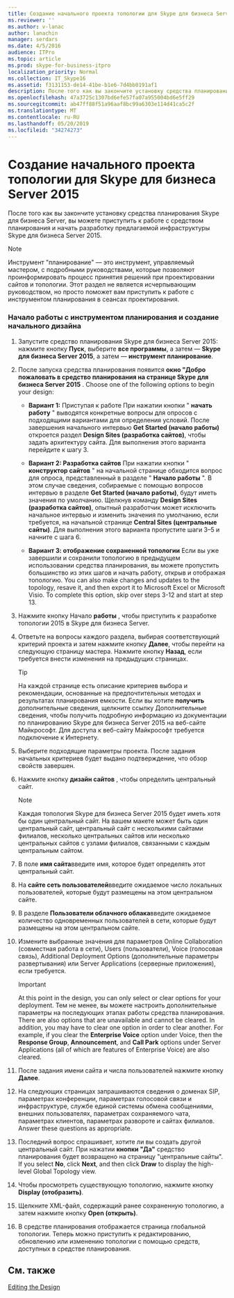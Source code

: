 ```yaml
---
title: Создание начального проекта топологии для Skype для бизнеса Server 2015
ms.reviewer: ''
ms.author: v-lanac
author: lanachin
manager: serdars
ms.date: 4/5/2016
audience: ITPro
ms.topic: article
ms.prod: skype-for-business-itpro
localization_priority: Normal
ms.collection: IT_Skype16
ms.assetid: f3131153-de14-41be-b1e6-7d4bb0191af1
description: После того как вы закончите установку средства планирования Skype для бизнеса Server, вы можете приступить к работе с средством планирования и начать разработку предлагаемой инфраструктуры Skype для бизнеса Server 2015.
ms.openlocfilehash: 47a3725c1307bd6efe57fa07a955004bd6e5ff29
ms.sourcegitcommit: ab47ff88f51a96aaf8bc99a6303e114d41ca5c2f
ms.translationtype: MT
ms.contentlocale: ru-RU
ms.lasthandoff: 05/20/2019
ms.locfileid: "34274273"
---
```

# <a name="create-the-initial-topology-design-for-skype-for-business-server-2015"></a>Создание начального проекта топологии для Skype для бизнеса Server 2015

После того как вы закончите установку средства планирования Skype для бизнеса Server, вы можете приступить к работе с средством планирования и начать разработку предлагаемой инфраструктуры Skype для бизнеса Server 2015.

> [!NOTE]
>  Инструмент "планирование" — это инструмент, управляемый мастером, с подробными руководствами, которые позволяют проинформировать процесс принятия решений при проектировании сайтов и топологии. Этот раздел не является исчерпывающим руководством, но просто поможет вам приступить к работе с инструментом планирования в сеансах проектирования.

### <a name="to-get-started-using-the-planning-tool-and-create-the-initial-design"></a>Начало работы с инструментом планирования и создание начального дизайна

1. Запустите средство планирования Skype для бизнеса Server 2015: нажмите кнопку **Пуск**, выберите **все программы**, а затем — **Skype для бизнеса Server 2015**, а затем — **инструмент планирование**.

2. После запуска средства планирования появится **окно "Добро пожаловать в средство планирования на странице Skype для бизнеса Server 2015** . Choose one of the following options to begin your design:

   - **Вариант 1:** Приступая к работе При нажатии кнопки " **начать работу** " выводятся конкретные вопросы для опросов с подходящими вариантами для определения условий. После завершения начального интервью **Get Started (начало работы)** откроется раздел **Design Sites (разработка сайтов)**, чтобы задать архитектуру сайта. Для выполнения этого варианта перейдите к шагу 3.

   - **Вариант 2: Разработка сайтов** При нажатии кнопки " **конструктор сайтов** " на начальной странице обходится вопрос для опроса, представленный в разделе " **Начало работы** ". В этом случае сведения, собираемые с помощью вопросов интервью в разделе **Get Started (начало работы)**, будут иметь значения по умолчанию. Щелкнув команду **Design Sites (разработка сайтов)**, опытный разработчик может исключить начальное интервью и изменить значения по умолчанию, если требуется, на начальной странице **Central Sites (центральные сайты)**. Для выполнения этого варианта пропустите шаги 3–5 и начните с шага 6.

   - **Вариант 3: отображение сохраненной топологии** Если вы уже завершили и сохранили топологию в предыдущем использовании средства планирования, вы можете пропустить большинство из этих шагов и начать работу, открыв и отображая топологию. You can also make changes and updates to the topology, resave it, and then export it to Microsoft Excel or Microsoft Visio. To complete this option, skip over steps 3-12 and start at step 13.

3. Нажмите кнопку Начало **работы** , чтобы приступить к разработке топологии 2015 в Skype для бизнеса Server.

4. Ответьте на вопросы каждого раздела, выбирая соответствующий критерий проекта и затем нажмите кнопку **Далее**, чтобы перейти на следующую страницу мастера. Нажмите кнопку **Назад**, если требуется внести изменения на предыдущих страницах.

    > [!TIP]
    > На каждой странице есть описание критериев выбора и рекомендации, основанные на предпочтительных методах и результатах планирования емкости. Если вы хотите **получить** дополнительные сведения, щелкните ссылку Дополнительные сведения, чтобы получить подробную информацию из документации по планированию Skype для бизнеса Server 2015 на веб-сайте Майкрософт. Для доступа к веб-сайту Майкрософт требуется подключение к Интернету.

5. Выберите подходящие параметры проекта. После задания начальных критериев будет выдано подтверждение, что обзор свойств завершен.

6. Нажмите кнопку **дизайн сайтов** , чтобы определить центральный сайт.

    > [!NOTE]
    > Каждая топология Skype для бизнеса Server 2015 будет иметь хотя бы один центральный сайт. На вашем макете может быть один центральный сайт, центральный сайт с несколькими сайтами филиалов, несколько центральных сайтов или несколько центральных сайтов с узлами филиалов, связанными с каждым центральным сайтом.

7. В поле **имя сайта**введите имя, которое будет определять этот центральный сайт.

8. На **сайте сеть пользователей**введите ожидаемое число локальных пользователей, которые будут размещены на этом центральном сайте.

9. В разделе **Пользователи облачного облака**введите ожидаемое количество одновременных пользователей в сети, которые будут размещены на этом центральном сайте.

10. Измените выбранные значения для параметров Online Collaboration (совместная работа в сети), Users (пользователи), Voice (голосовая связь), Additional Deployment Options (дополнительные параметры развертывания) или Server Applications (серверные приложения), если требуется.

    > [!IMPORTANT]
    > At this point in the design, you can only select or clear options for your deployment. Тем не менее, вы можете настроить дополнительные параметры на последующих этапах работы средства планирования. There are also options that are unavailable and cannot be cleared. In addition, you may have to clear one option in order to clear another. For example, if you clear the **Enterprise Voice** option under Voice, then the **Response Group**, **Announcement**, and **Call Park** options under Server Applications (all of which are features of Enterprise Voice) are also cleared.

11. После задания имени сайта и числа пользователей нажмите кнопку **Далее**.

12. На следующих страницах запрашиваются сведения о доменах SIP, параметрах конференции, параметрах голосовой связи и инфраструктуре, службе единой системы обмена сообщениями, внешних пользователях, параметрах сохраняемого чата, параметрах клиентов, параметрах развороте и сайтах филиалов. Answer these questions as appropriate.

13. Последний вопрос спрашивает, хотите ли вы создать другой центральный сайт. При нажатии **кнопки "Да"** средство планирования будет возвращено на страницу "центральные сайты". If you select **No**, click **Next**, and then click **Draw** to display the high-level Global Topology view.

14. Чтобы просмотреть существующую топологию, нажмите кнопку **Display (отобразить)**.

15. Щелкните XML-файл, содержащий ранее сохраненную топологию, а затем нажмите кнопку **Open (открыть)**.

16. В средстве планирования отображается страница глобальной топологии. Теперь можно приступить к редактированию, обновлению или изменению топологии с помощью средств, доступных в средстве планирования.

## <a name="see-also"></a>См. также

[Editing the Design](https://technet.microsoft.com/library/08f639ba-0e5f-4ae7-9191-c3d96c25b169.aspx)
